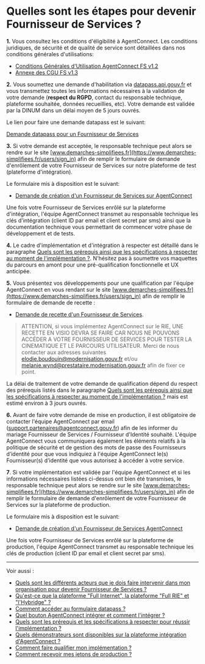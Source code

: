 # Quelles sont les étapes pour devenir Fournisseur de Services ? 

**1.** Vous consultez les conditions d'éligibilité à AgentConnect. Les conditions juridiques, de sécurité et de qualité de service sont détaillées dans nos conditions générales d'utilisations:

- [Conditions Générales d'Utilisation AgentConnect FS v1.2](../cgu_fca/20210528-DINUM-AC-CGU_FS-v1.2.pdf)
- [Annexe des CGU FS v1.3](../cgu_fca/20210528-DINUM-AC-Annexe%20CGU%20FS-v1.3.pdf)

**2.** Vous soumettez une demande d'habilitation via [datapass.api.gouv.fr](https://datapass.api.gouv.fr/) et vous transmettez toutes les informations nécessaires à la validation de votre demande (**respect du RGPD**, contact du responsable technique, plateforme souhaitée, données recueillies, etc). Votre demande est validée par la DINUM dans un délai moyen de 5 jours ouvrés.

Le lien pour faire une demande datapass est le suivant: 

[Demande datapass pour un Fournisseur de Services](https://datapass.api.gouv.fr/agent-connect-fs)

**3.** Si votre demande est acceptée, le responsable technique peut alors se rendre sur le site [www.demarches-simplifiees.fr](https://www.demarches-simplifiees.fr/users/sign_in) afin de remplir le formulaire de demande d'enrôlement de votre Fournisseur de Services sur notre plateforme de test (plateforme d'intégration).

Le formulaire mis à disposition est le suivant: 

- [Demande de création d'un Fournisseur de Services sur AgentConnect](https://www.demarches-simplifiees.fr/commencer/demande-creation-fs-fca)


Une fois votre Fournisseur de Services enrôlé sur la plateforme d'intégration, l'équipe AgentConnect transmet au responsable technique les clés d'intégration (client ID par email et client secret par sms) ainsi que la documentation technique vous permettant de commencer votre phase de développement et de tests. 

**4.** Le cadre d'implémentation et d'intégration à respecter est détaillé dans le paragraphe [Quels sont les prérequis ainsi que les spécifications à respecter au moment de l'implémentation ?](../implementation_fca/spec_recette_fca.md). N'hésitez pas à soumettre vos maquettes du parcours en amont pour une pré-qualification fonctionnelle et UX anticipée.

**5.** Vous présentez vos développements pour une qualification par l'équipe AgentConnect en vous rendant sur le site [www.demarches-simplifiees.fr](https://www.demarches-simplifiees.fr/users/sign_in) afin de remplir le formulaire de demande de recette : 

- [Demande de recette d'un Fournisseur de Services](https://www.demarches-simplifiees.fr/commencer/demande-recette-fs-fca). 

> ATTENTION, si vous implémentez AgentConnect sur le RIE, UNE RECETTE EN VISIO DEVRA SE FAIRE CAR NOUS NE POUVONS ACCÉDER A VOTRE FOURNISSEUR DE SERVICES POUR TESTER LA CINEMATIQUE ET LE PARCOURS UTILISATEUR. Merci de nous contacter aux adresses suivantes elodie.boudouin@modernisation.gouv.fr et/ou melanie.wynd@prestataire.modernisation.gouv.fr afin de fixer ce point.

La délai de traitement de votre demande de qualification dépend du respect des prérequis listés dans le paragraphe [Quels sont les prérequis ainsi que les spécifications à respecter au moment de l'implémentation ?](../implementation_fca/spec_recette_fca.md) mais est estimé environ à 3 jours ouvrés.

**6.** Avant de faire votre demande de mise en production, il est obligatoire de contacter l'équipe AgentConnect par email (support.partenaires@agentconnect.gouv.fr) afin de les informer du mariage Fournisseur de Services / Fournisseur d'Identité souhaité. L'équipe AgentConnect vous communiquera également les éléments relatifs à la politique de sécurité et de gestion des mots de passe des Fournisseurs d’identité pour que vous indiquiez à l'équipe AgentConnect le(s) Fournisseur(s) d’identité que vous autorisez à accéder à votre service. 

**7**. Si votre implémentation est validée par l'équipe AgentConnect et si les informations nécessaires listées ci-dessus ont bien été transmises, le responsable technique peut alors se rendre sur le site [www.demarches-simplifiees.fr](https://www.demarches-simplifiees.fr/users/sign_in) afin de remplir le formulaire de demande d'enrôlement de votre Fournisseur de Services sur la plateforme de production.

Le formulaire mis à disposition est le suivant: 

- [Demande de création d'un Fournisseur de Services AgentConnect](https://www.demarches-simplifiees.fr/commencer/demande-creation-fs-fca)

Une fois votre Fournisseur de Services enrôlé sur la plateforme de production, l'équipe AgentConnect transmet au responsable technique les clés de production (client ID par email et client secret par sms). 



---

Voir aussi : 
- [Quels sont les différents acteurs que je dois faire intervenir dans mon organisation pour devenir Fournisseur de Services ?](../pilotage_fca/pilotage_fca_demarches_acteurs.md)
- [Qu'est-ce que la plateforme "Full Internet", la plateforme "Full RIE" et "l'Hybridge" ?](../pilotage_fca/plateformes.md)
- [Comment accéder au formulaire datapass ?](../pilotage_fca/datapass.md)
- [Quel bouton AgentConnect intégrer et comment l'intégrer ?](../implementation_fca/bouton_fca.md)
- [Quels sont les prérequis et les spécifications à respecter pour réussir  l'implémentation ?](../implementation_fca/spec_recette_fca.md)
- [Quels démonstrateurs sont disponibles sur la plateforme intégration d'AgentConnect ?](../test_fca/test_fca_demonstrateur.md)
- [Comment faire qualifier mon implémentation ?](../recette_fca/recette.md)
- [Comment recevoir mes jetons de production ?](../recette_fca/recette_cles_prod.md)
